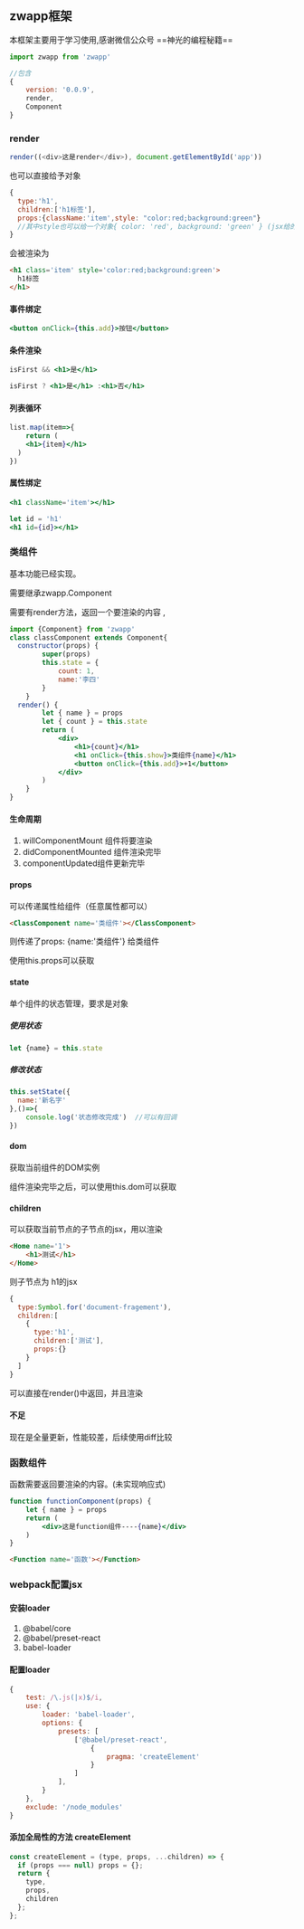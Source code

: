 ## zwapp框架

本框架主要用于学习使用,感谢微信公众号 ==神光的编程秘籍==

```js
import zwapp from 'zwapp'
```

```js
//包含
{
	version: '0.0.9',
	render,
	Component
}
```

### render

```js
render((<div>这是render</div>), document.getElementById('app'))
```

也可以直接给予对象

```js
{
  type:'h1',
  children:['h1标签'],
  props:{className:'item',style: "color:red;background:green"}
  //其中style也可以给一个对象{ color: 'red', background: 'green' } (jsx给的是字符串)
}
```

会被渲染为

```html
<h1 class='item' style='color:red;background:green'>
  h1标签
</h1>
```

#### 事件绑定

```jsx
<button onClick={this.add}>按钮</button>
```

#### 条件渲染

```jsx
isFirst && <h1>是</h1>

isFirst ? <h1>是</h1> :<h1>否</h1>
```

#### 列表循环

```jsx
list.map(item=>{
	return (
  	<h1>{item}</h1>
  )
})
```

#### 属性绑定

```jsx
<h1 className='item'></h1>

let id = 'h1'
<h1 id={id}></h1>
```



### 类组件

基本功能已经实现。

需要继承zwapp.Component

需要有render方法，返回一个要渲染的内容 ,

```jsx
import {Component} from 'zwapp'
class classComponent extends Component{
  constructor(props) {
		super(props)
		this.state = {
			count: 1,
			name:'李四'
		}
	}
  render() {
		let { name } = props
		let { count } = this.state
		return (
			<div>
				<h1>{count}</h1>
				<h1 onClick={this.show}>类组件{name}</h1>
				<button onClick={this.add}>+1</button>
			</div>
		)
	}
}
```

#### 生命周期

1. willComponentMount 组件将要渲染
2. didComponentMounted 组件渲染完毕
3. componentUpdated组件更新完毕

#### props

可以传递属性给组件（任意属性都可以）

```html
<ClassComponent name='类组件'></ClassComponent>
```

则传递了props: {name:'类组件'} 给类组件

使用this.props可以获取

#### state

单个组件的状态管理，要求是对象

##### 使用状态 

```js
let {name} = this.state
```

##### 修改状态

```js
this.setState({
  name:'新名字'
},()=>{
	console.log('状态修改完成')  //可以有回调
})
```

#### dom

获取当前组件的DOM实例

组件渲染完毕之后，可以使用this.dom可以获取

#### children

可以获取当前节点的子节点的jsx，用以渲染

```html
<Home name='1'>
	<h1>测试</h1>
</Home>
```

则子节点为 h1的jsx

```js
{
  type:Symbol.for('document-fragement'),
  children:[
    {
      type:'h1',
      children:['测试'],
      props:{}
    }
  ]
}
```



可以直接在render()中返回，并且渲染



#### 不足

现在是全量更新，性能较差，后续使用diff比较

### 函数组件

函数需要返回要渲染的内容。(未实现响应式)

```jsx
function functionComponent(props) {
	let { name } = props
	return (
		<div>这是function组件----{name}</div>
	)
}
```

```html
<Function name='函数'></Function>
```



### webpack配置jsx

#### 安装loader

1. @babel/core
2. @babel/preset-react
3. babel-loader

#### 配置loader

```webpack.config.js
{
	test: /\.js(|x)$/i,
	use: {
		loader: 'babel-loader',
		options: {
			presets: [
				['@babel/preset-react',
					{
						pragma: 'createElement'
					}
				]
			],
		}
	},
	exclude: '/node_modules'
}
```

#### 添加全局性的方法 createElement

```js
const createElement = (type, props, ...children) => {
  if (props === null) props = {};
  return {
    type,
    props,
    children
  };
};
```

